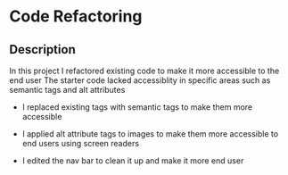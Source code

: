  # Code Refactoring

## Description

In this project I refactored existing code to make it more accessible to the end user 
The starter code lacked accessiblity in specific areas such as semantic tags and alt attributes



- I replaced existing tags with semantic tags to make them more accessible 

- I applied alt attribute tags to images to make them more accessible to end users using screen readers

- I edited the nav bar to clean it up and make it more end user 




